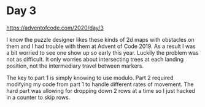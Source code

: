 # Day 3

https://adventofcode.com/2020/day/3


I know the puzzle designer likes these kinds of 2d maps with obstacles on them and I had trouble with them at Advent of Code 2019. As a result I was a bit worried to see one show up so early this year. Luckily the problem was not as difficult. It only worries about intersecting trees at each landing position, not the intermediary travel between markers.


The key to part 1 is simply knowing to use modulo. Part 2 required modifying my code from part 1 to handle different rates of movement. The hard part was allowing for dropping down 2 rows at a time so I just hacked in a counter to skip rows.

